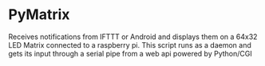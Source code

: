 # PyMatrix
Receives notifications from IFTTT or Android and displays them on a 64x32 LED Matrix connected to a raspberry pi.
This script runs as a daemon and gets its input through a serial pipe from a web api powered by Python/CGI
